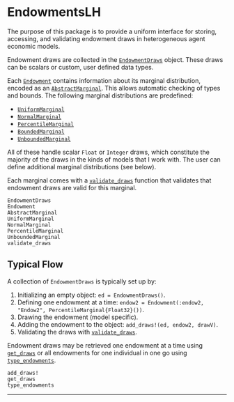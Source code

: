 # EndowmentsLH

The purpose of this package is to provide a uniform interface for storing, accessing, and validating endowment draws in heterogeneous agent economic models.

Endowment draws are collected in the [`EndowmentDraws`](@ref) object. These draws can be scalars or custom, user defined data types.

Each [`Endowment`](@ref) contains information about its marginal distribution, encoded as an [`AbstractMarginal`](@ref). This allows automatic checking of types and bounds. The following marginal distributions are predefined:

* [`UniformMarginal`](@ref)
* [`NormalMarginal`](@ref)
* [`PercentileMarginal`](@ref)
* [`BoundedMarginal`](@ref)
* [`UnboundedMarginal`](@ref)

All of these handle scalar `Float` or `Integer` draws, which constitute the majority of the draws in the kinds of models that I work with. The user can define additional marginal distributions (see below).

Each marginal comes with a [`validate_draws`](@ref) function that validates that endowment draws are valid for this marginal.


```@docs
EndowmentDraws
Endowment
AbstractMarginal
UniformMarginal
NormalMarginal
PercentileMarginal
UnboundedMarginal
validate_draws
```

## Typical Flow

A collection of `EndowmentDraws` is typically set up by:

1. Initializing an empty object: `ed = EndowmentDraws()`.
2. Defining one endowment at a time: `endow2 = Endowment(:endow2, "Endow2", PercentileMarginal{Float32}())`.
3. Drawing the endowment (model specific).
4. Adding the endowment to the object: `add_draws!(ed, endow2, drawV)`.
5. Validating the draws with [`validate_draws`](@ref).

Endowment draws may be retrieved one endowment at a time using [`get_draws`](@ref) or all endowments for one individual in one go using [`type_endowments`](@ref).

```@docs
add_draws!
get_draws
type_endowments
```

--------------
